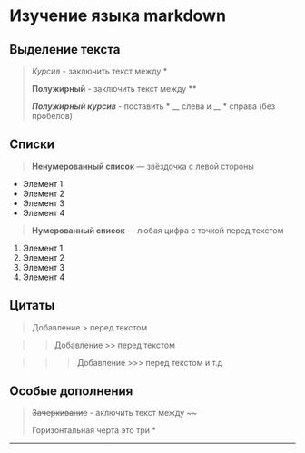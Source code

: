 # Изучение языка markdown

## Выделение текста

> *Курсив* - заключить текст между *
>
>**Полужирный** - заключить текст между **
>
>*__Полужирный курсив__* - поставить * __ слева и __ * справа (без пробелов)

## Списки

>**Ненумерованный список** — звёздочка с левой стороны
* Элемент 1
* Элемент 2
* Элемент 3
* Элемент 4

>**Нумерованный список** — любая цифра с точкой перед текстом
1. Элемент 1
1. Элемент 2
1. Элемент 3
1. Элемент 4
## Цитаты
> Добавление > перед текстом

>> Добавление >> перед текстом

>>> Добавление >>> перед текстом и т.д
## Особые дополнения
>~~Зачеркивание~~ - аключить текст между ~~
>
>Горизонтальная черта это три *
***